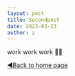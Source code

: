 ```yaml
---
layout: post
title: Secondpost
date: 2023-03-23
author: z
---
```






work work work 😶‍🌫️






[◀️Back to home page](https://gallifrey23.github.io/)
